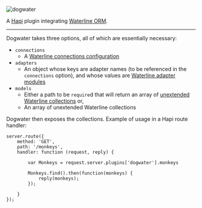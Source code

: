 ![dogwater](http://i.imgur.com/bfMM0Cy.png)

A [Hapi](https://github.com/hapijs/hapi) plugin integrating [Waterline ORM](https://github.com/balderdashy/waterline).

---

Dogwater takes three options, all of which are essentially necessary:
* `connections`
  * A [Waterline connections configuration](http://sailsjs.org/#/documentation/reference/sails.config/sails.config.connections.html)
* `adapters`
  * An object whose keys are adapter names (to be referenced in the `connections` option), and whose values are [Waterline adapter modules](https://github.com/balderdashy/sails-docs/blob/0.9/Database-Support.md)
* `models`
  * Either a path to be `require`d that will return an array of [unextended Waterline collections](https://github.com/balderdashy/waterline-docs/blob/master/models.md#how-do-i-define-a-model) or,
  * An array of unextended Waterline collections

Dogwater then exposes the collections.  Example of usage in a Hapi route handler:
```
server.route({
    method: 'GET',
    path: '/monkeys',
    handler: function (request, reply) {
    
        var Monkeys = request.server.plugins['dogwater'].monkeys
        
        Monkeys.find().then(function(monkeys) {
            reply(monkeys);
        });
        
    }
});
```
